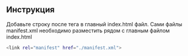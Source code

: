 ## Инструкция
Добавьте строку после тега <title></title> в главный index.html файл.
Сами файлы manifest.xml необходимо разместить рядом с главным файлом index.html
```sh
<link rel="manifest" href="./manifest.xml">
```